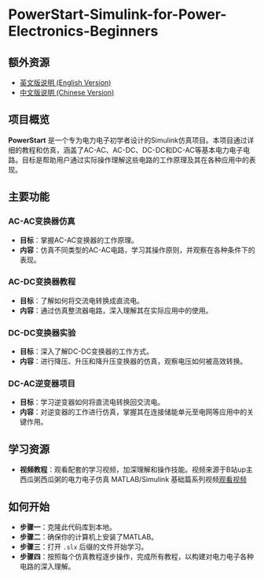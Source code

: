 # PowerStart-Simulink-for-Power-Electronics-Beginners
## 额外资源
- [英文版说明 (English Version)](README_EN.md)
- [中文版说明 (Chinese Version)](README_ZH.md)
## 项目概览
**PowerStart** 是一个专为电力电子初学者设计的Simulink仿真项目。本项目通过详细的教程和仿真，涵盖了AC-AC、AC-DC、DC-DC和DC-AC等基本电力电子电路。目标是帮助用户通过实际操作理解这些电路的工作原理及其在各种应用中的表现。

## 主要功能

### AC-AC变换器仿真
- **目标**：掌握AC-AC变换器的工作原理。
- **内容**：仿真不同类型的AC-AC电路，学习其操作原则，并观察在各种条件下的表现。

### AC-DC变换器教程
- **目标**：了解如何将交流电转换成直流电。
- **内容**：通过仿真整流器电路，深入理解其在实际应用中的使用。

### DC-DC变换器实验
- **目标**：深入了解DC-DC变换器的工作方式。
- **内容**：进行降压、升压和降升压变换器的仿真，观察电压如何被高效转换。

### DC-AC逆变器项目
- **目标**：学习逆变器如何将直流电转换回交流电。
- **内容**：对逆变器的工作进行仿真，掌握其在连接储能单元至电网等应用中的关键作用。

## 学习资源
- **视频教程**：观看配套的学习视频，加深理解和操作技能。视频来源于B站up主西瓜粥西瓜粥的电力电子仿真 MATLAB/Simulink 基础篇系列视频[观看视频](https://www.bilibili.com/video/BV1xz411B7cV/?spm_id_from=333.999.0.0&vd_source=0ff9e81bc9756986c783a21ba995b871)

## 如何开始
- **步骤一**：克隆此代码库到本地。
- **步骤二**：确保你的计算机上安装了MATLAB。
- **步骤三**：打开 `.slx` 后缀的文件开始学习。
- **步骤四**：按照每个仿真教程逐步操作，完成所有教程，以构建对电力电子各种电路的深入理解。
